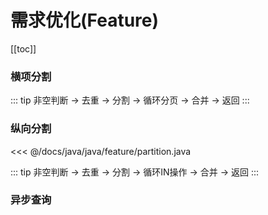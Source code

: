 # 需求优化(Feature)
[[toc]]

### 横项分割

::: tip
非空判断 -> 去重 -> 分割 -> 循环分页 -> 合并 -> 返回
:::

### 纵向分割
<<< @/docs/java/java/feature/partition.java

::: tip
非空判断 -> 去重 -> 分割 -> 循环IN操作 -> 合并 -> 返回
:::


### 异步查询
